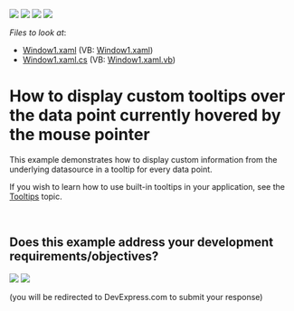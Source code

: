 <!-- default badges list -->
![](https://img.shields.io/endpoint?url=https://codecentral.devexpress.com/api/v1/VersionRange/128569759/21.1.5%2B)
[![](https://img.shields.io/badge/Open_in_DevExpress_Support_Center-FF7200?style=flat-square&logo=DevExpress&logoColor=white)](https://supportcenter.devexpress.com/ticket/details/E1376)
[![](https://img.shields.io/badge/📖_How_to_use_DevExpress_Examples-e9f6fc?style=flat-square)](https://docs.devexpress.com/GeneralInformation/403183)
[![](https://img.shields.io/badge/💬_Leave_Feedback-feecdd?style=flat-square)](#does-this-example-address-your-development-requirementsobjectives)
<!-- default badges end -->
<!-- default file list -->
*Files to look at*:

* [Window1.xaml](./CS/Window1.xaml) (VB: [Window1.xaml](./VB/Window1.xaml))
* [Window1.xaml.cs](./CS/Window1.xaml.cs) (VB: [Window1.xaml.vb](./VB/Window1.xaml.vb))
<!-- default file list end -->
# How to display custom tooltips over the data point currently hovered by the mouse pointer


<p>This example demonstrates how to display custom information from the underlying datasource in a tooltip for every data point.</p><p>If you wish to learn how to use built-in tooltips in your application, see the <a href="http://help.devexpress.com/#WPF/CustomDocument11975"><u>Tooltips</u></a> topic. </p>

<br/>


<!-- feedback -->
## Does this example address your development requirements/objectives?

[<img src="https://www.devexpress.com/support/examples/i/yes-button.svg"/>](https://www.devexpress.com/support/examples/survey.xml?utm_source=github&utm_campaign=how-to-display-custom-tooltips-over-the-data-point-currently-hovered-by-the-mouse-pointer-e1376&~~~was_helpful=yes) [<img src="https://www.devexpress.com/support/examples/i/no-button.svg"/>](https://www.devexpress.com/support/examples/survey.xml?utm_source=github&utm_campaign=how-to-display-custom-tooltips-over-the-data-point-currently-hovered-by-the-mouse-pointer-e1376&~~~was_helpful=no)

(you will be redirected to DevExpress.com to submit your response)
<!-- feedback end -->
